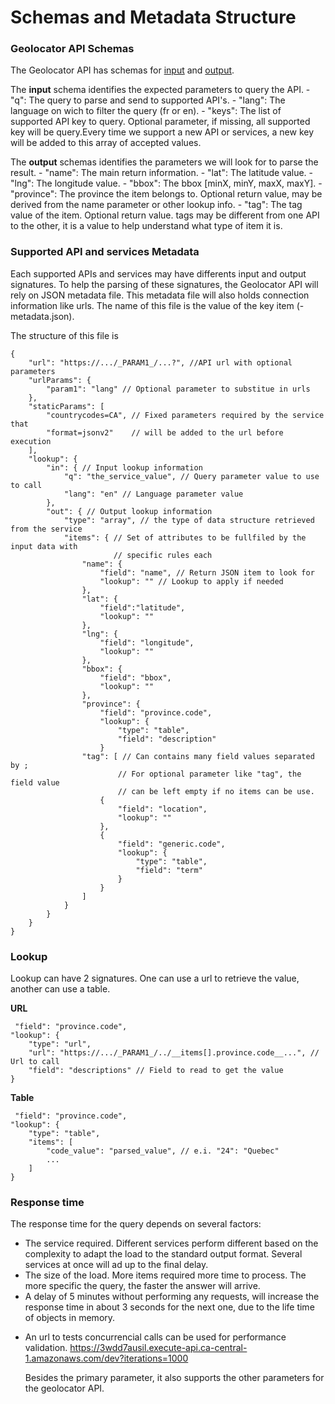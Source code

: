 # Schemas and Metadata Structure

### Geolocator API Schemas
The Geolocator API has schemas for [input](./api/in-api-schema,json) and [output](./api-out-schema.json).

The __input__ schema identifies the expected parameters to query the API.
    - "q": The query to parse and send to supported API's.
    - "lang": The language on wich to filter the query (fr or en).
    - "keys": The list of supported API key to query. Optional parameter, if missing, all
supported key will be query.Every time we support a new API or services, a new key will be added to this array of accepted values.

The __output__ schemas identifies the parameters we will look for to parse the result.
    - "name": The main return information.
    - "lat": The latitude value.
    - "lng": The longitude value.
    - "bbox": The bbox [minX, minY, maxX, maxY].
    - "province": The province the item belongs to. Optional return value, may be derived from the name parameter or other lookup info.
    - "tag": The tag value of the item. Optional return value. tags may be different from one API to the other, it is a value to help understand what type of item it is.

### Supported API and services Metadata
Each supported APIs and services may have differents input and output signatures. To help the parsing of these signatures, the Geolocator API will rely on JSON metadata file. This metadata file will also holds connection information like urls. The name of this file is the value of the key item (<key>-metadata.json).

The structure of this file is
```
{
    "url": "https://.../_PARAM1_/...?", //API url with optional parameters
    "urlParams": {
        "param1": "lang" // Optional parameter to substitue in urls
    },
    "staticParams": [
	    "countrycodes=CA", // Fixed parameters required by the service that 
	    "format=jsonv2"    // will be added to the url before execution
    ],
    "lookup": {
        "in": { // Input lookup information
            "q": "the_service_value", // Query parameter value to use to call
            "lang": "en" // Language parameter value
        },
        "out": { // Output lookup information
            "type": "array", // the type of data structure retrieved from the service
            "items": { // Set of attributes to be fullfiled by the input data with
                       // specific rules each 
                "name": {
                    "field": "name", // Return JSON item to look for
                    "lookup": "" // Lookup to apply if needed
                },
                "lat": {
                    "field":"latitude",
                    "lookup": ""
                },
                "lng": {
                    "field": "longitude",
                    "lookup": ""
                },
                "bbox": {
                    "field": "bbox",
                    "lookup": ""
                },
                "province": {
                    "field": "province.code",
                    "lookup": {
                        "type": "table",
                        "field": "description"
                    }
                "tag": [ // Can contains many field values separated by ;
                        // For optional parameter like "tag", the field value
                        // can be left empty if no items can be use.
                    {
                        "field": "location",
                        "lookup": ""
                    },
                    {
                        "field": "generic.code",
                        "lookup": {
                            "type": "table",
                            "field": "term"
                        }
                    }
                ]
            }
        }
    }
}
```

### Lookup
Lookup can have 2 signatures. One can use a url to retrieve the value, another can use a table.

__URL__
```
 "field": "province.code",
"lookup": {
    "type": "url",
    "url": "https://.../_PARAM1_/../__items[].province.code__...", // Url to call
    "field": "descriptions" // Field to read to get the value
}
```
__Table__
```
 "field": "province.code",
"lookup": {
    "type": "table",
    "items": [
        "code_value": "parsed_value", // e.i. "24": "Quebec"
        ...
    ]
}
```

### Response time
The response time for the query depends on several factors:
  - The service required. Different services perform different based on the
    complexity to adapt the load to the standard output format. 
    Several services at once will ad up to the final delay. 
  - The size of the load. More items required more time to process. 
    The more specific the query, the faster the answer will arrive.
  - A delay of 5 minutes without performing any requests, will increase the 
    response time in about 3 seconds for the next one, due to
    the life time of objects in memory.

  * An url to tests concurrencial calls can be used for performance validation.
    https://3wdd7ausil.execute-api.ca-central-1.amazonaws.com/dev?iterations=1000

    Besides the primary parameter, it also supports the other parameters
    for the geolocator API.
